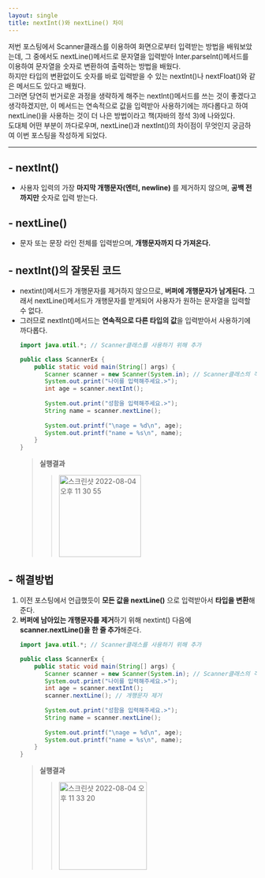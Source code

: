 ```yaml
---
layout: single
title: nextInt()와 nextLine() 차이
---
```


저번 포스팅에서 Scanner클래스를 이용하여 화면으로부터 입력받는 방법을 배워보았는데, 그 중에서도 nextLine()메서드로 문자열을 입력받아 Inter.parseInt()메서드를 이용하여
문자열을 숫자로 변환하여 출력하는 방법을 배웠다.  
하지만 타입의 변환없이도 숫자를 바로 입력받을 수 있는 nextInt()나 nextFloat()와 같은 메서드도 있다고 배웠다.  
그러면 당연히 번거로운 과정을 생략하게 해주는 nextInt()메서드를 쓰는 것이 좋겠다고 생각하겠지만, 이 메서드는 연속적으로 값을 입력받아 사용하기에는 까다롭다고 하여 nextLine()을 사용하는 것이
더 나은 방법이라고 책(자바의 정석 3)에 나와있다.  
도대체 어떤 부분이 까다로우며, nextLine()과 nextInt()의 차이점이 무엇인지 궁금하여 이번 포스팅을 작성하게 되었다.  
* * *
## - nextInt()
- 사용자 입력의 가장 **마지막 개행문자(엔터, newline)** 를 제거하지 않으며, **공백 전까지만** 숫자로 입력 받는다.  

## - nextLine()
- 문자 또는 문장 라인 전체를 입력받으며, **개행문자까지 다 가져온다.** 

## - nextInt()의 잘못된 코드
- nextint()메서드가 개행문자를 제거하지 않으므로, **버퍼에 개행문자가 남게된다.** 그래서 nextLine()메서드가 개행문자를 받게되어 사용자가 원하는 문자열을 입력할 수 없다.
- 그러므로 nextInt()메서드는 **연속적으로 다른 타입의 값**을 입력받아서 사용하기에 까다롭다. 
    ```java
    import java.util.*; // Scanner클래스를 사용하기 위해 추가

    public class ScannerEx {
	    public static void main(String[] args) {
		   Scanner scanner = new Scanner(System.in); // Scanner클래스의 객체를 생성
		   System.out.print("나이를 입력해주세요.>");
		   int age = scanner.nextInt();  
       
		   System.out.print("성함을 입력해주세요.>");
		   String name = scanner.nextLine();
       
		   System.out.printf("\nage = %d\n", age);	
		   System.out.printf("name = %s\n", name);	
	    }
    }
    ```
    > **실행결과**
    > > <img width="166" alt="스크린샷 2022-08-04 오후 11 30 55" src="https://user-images.githubusercontent.com/103116205/182873142-33398812-34b7-4d23-9cca-fa80281d68e2.png">

## - 해결방법
1. 이전 포스팅에서 언급했듯이 **모든 값을 nextLine()** 으로 입력받아서 **타입을 변환**해준다.
2. **버퍼에 남아있는 개행문자를 제거**하기 위해 nextint() 다음에 **scanner.nextLine()을 한 줄 추가**해준다.
    ```java
    import java.util.*; // Scanner클래스를 사용하기 위해 추가

    public class ScannerEx {
	    public static void main(String[] args) {
		   Scanner scanner = new Scanner(System.in); // Scanner클래스의 객체를 생성
		   System.out.print("나이를 입력해주세요.>");
		   int age = scanner.nextInt();
		   scanner.nextLine(); // 개행문자 제거
		   
		   System.out.print("성함을 입력해주세요.>");
		   String name = scanner.nextLine();
       
		   System.out.printf("\nage = %d\n", age);	
		   System.out.printf("name = %s\n", name);	
  	    }
    }
    ```
    > **실행결과**
    > > <img width="178" alt="스크린샷 2022-08-04 오후 11 33 20" src="https://user-images.githubusercontent.com/103116205/182873593-c7289ffc-cbc6-4fed-b740-8318e84f8ce3.png">
